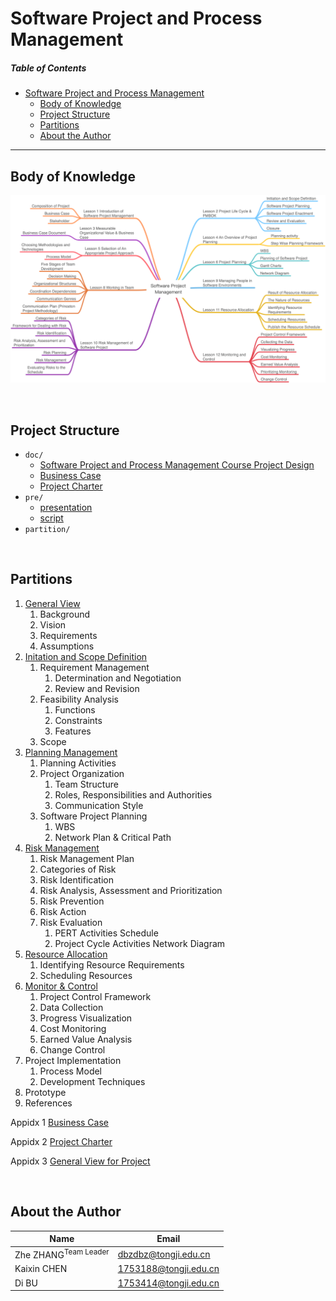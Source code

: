 # Software Project and Process Management

##### Table of Contents

   * [Software Project and Process Management](#software-project-and-process-management)
      * [Body of Knowledge](#body-of-knowledge)
      * [Project Structure](#project-structure)
      * [Partitions](#partitions)
      * [About the Author](#about-the-author)

------

## Body of Knowledge

![BOK](BOK.png)

<br/>

## Project Structure

- `doc/`
  - [Software Project and Process Management Course Project Design](https://github.com/doubleZ0108/Software-Project-and-Process-Management/blob/master/doc/Software%20Project%20and%20Process%20Management%20Course%20Project%20Design.pdf)
  - [Business Case](https://github.com/doubleZ0108/Software-Project-and-Process-Management/blob/master/doc/Business%20Case.pdf)
  - [Project Charter](https://github.com/doubleZ0108/Software-Project-and-Process-Management/blob/master/doc/Project%20Charter.pdf)
- `pre/`
  - [presentation](https://github.com/doubleZ0108/Software-Project-and-Process-Management/blob/master/pre/presentation.pdf)
  - [script](https://github.com/doubleZ0108/Software-Project-and-Process-Management/blob/master/pre/script.pdf)
- `partition/`

<br/>

## Partitions

1. [General View](https://github.com/doubleZ0108/Software-Project-and-Process-Management/blob/master/partition/General%20View/General%20View.md)
   1. Background
   2. Vision
   3. Requirements
   4. Assumptions
2. [Initation and Scope Definition](https://github.com/doubleZ0108/Software-Project-and-Process-Management/blob/master/partition/Initiation%20and%20Scope%20Definition/Initiation-and-Scope-Definition.md)
   1. Requirement Management
      1. Determination and Negotiation
      2. Review and Revision
   2. Feasibility Analysis
      1. Functions
      2. Constraints
      3. Features
   3. Scope
3. [Planning Management](https://github.com/doubleZ0108/Software-Project-and-Process-Management/blob/master/partition/Planning%20Management/Planning-Management.md)
   1. Planning Activities
   2. Project Organization
      1. Team Structure
      2. Roles, Responsibilities and Authorities
      3. Communication Style
   3. Software Project Planning
      1. WBS
      2. Network Plan & Critical Path
4. [Risk Management](https://github.com/doubleZ0108/Software-Project-and-Process-Management/blob/master/partition/Risk%20Management/Risk-Management.md)
   1. Risk Management Plan
   2. Categories of Risk
   3. Risk Identification
   4. Risk Analysis, Assessment and Prioritization
   5. Risk Prevention
   6. Risk Action
   7. Risk Evaluation
      1. PERT Activities Schedule
      2. Project Cycle Activities Network Diagram
5. [Resource Allocation](https://github.com/doubleZ0108/Software-Project-and-Process-Management/blob/master/partition/Resource%20Allocation/Resource-Allocation.md)
   1. Identifying Resource Requirements
   2. Scheduling Resources
6. [Monitor & Control](https://github.com/doubleZ0108/Software-Project-and-Process-Management/blob/master/partition/Monitor%20%26%20Control/Monitor_and_Control.md)
   1. Project Control Framework
   2. Data Collection
   3. Progress Visualization
   4. Cost Monitoring
   5. Earned Value Analysis
   6. Change Control
7. Project Implementation
   1. Process Model
   2. Development Techniques
8. Prototype
9. References

Appidx 1 [Business Case](https://github.com/doubleZ0108/Software-Project-and-Process-Management/blob/master/partition/Business%20Case/Business%20Case%20for%20the%20%22Online%20Entity%20Game%20Store%20——%20ICE%22%20Project.md)

Appidx 2 [Project Charter](https://github.com/doubleZ0108/Software-Project-and-Process-Management/blob/master/partition/Project%20Charter/Project%20Charter.md)

Appidx 3 [General View for Project](https://github.com/doubleZ0108/Software-Project-and-Process-Management/blob/master/partition/General%20View/General%20View%20for%20the%20"Online%20Entity%20Game%20Store%20——%20ICE"%20Project.md)

<br/>

## About the Author

| Name                            | Email                 |
| ------------------------------- | --------------------- |
| Zhe ZHANG<sup>Team Leader</sup> | dbzdbz@tongji.edu.cn  |
| Kaixin CHEN                     | 1753188@tongji.edu.cn |
| Di BU                           | 1753414@tongji.edu.cn |

